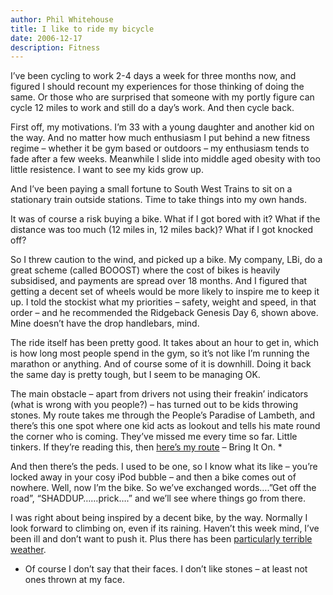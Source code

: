 ```yaml
---
author: Phil Whitehouse
title: I like to ride my bicycle
date: 2006-12-17
description: Fitness
---
```


I’ve been cycling to work 2-4 days a week for three months now, and figured I should recount my experiences for those thinking of doing the same. Or those who are surprised that someone with my portly figure can cycle 12 miles to work and still do a day’s work. And then cycle back.

First off, my motivations. I’m 33 with a young daughter and another kid on the way. And no matter how much enthusiasm I put behind a new fitness regime – whether it be gym based or outdoors – my enthusiasm tends to fade after a few weeks. Meanwhile I slide into middle aged obesity with too little resistence. I want to see my kids grow up.

And I’ve been paying a small fortune to South West Trains to sit on a stationary train outside stations. Time to take things into my own hands.

It was of course a risk buying a bike. What if I got bored with it? What if the distance was too much (12 miles in, 12 miles back)? What if I got knocked off?

So I threw caution to the wind, and picked up a bike. My company, LBi, do a great scheme (called BOOOST) where the cost of bikes is heavily subsidised, and payments are spread over 18 months. And I figured that getting a decent set of wheels would be more likely to inspire me to keep it up. I told the stockist what my priorities – safety, weight and speed, in that order – and he recommended the Ridgeback Genesis Day 6, shown above. Mine doesn’t have the drop handlebars, mind.

The ride itself has been pretty good. It takes about an hour to get in, which is how long most people spend in the gym, so it’s not like I’m running the marathon or anything. And of course some of it is downhill. Doing it back the same day is pretty tough, but I seem to be managing OK.

The main obstacle – apart from drivers not using their freakin’ indicators (what is wrong with you people?) – has turned out to be kids throwing stones. My route takes me through the People’s Paradise of Lambeth, and there’s this one spot where one kid acts as lookout and tells his mate round the corner who is coming. They’ve missed me every time so far. Little tinkers. If they’re reading this, then [here’s my route](http://www.gmap-pedometer.com/?r=577203) – Bring It On. *

And then there’s the peds. I used to be one, so I know what its like – you’re locked away in your cosy iPod bubble – and then a bike comes out of nowhere. Well, now I’m the bike. So we’ve exchanged words….”Get off the road”, “SHADDUP……prick….” and we’ll see where things go from there.

I was right about being inspired by a decent bike, by the way. Normally I look forward to climbing on, even if its raining. Haven’t this week mind, I’ve been ill and don’t want to push it. Plus there has been [particularly terrible weather](http://news.bbc.co.uk/1/hi/england/london/6217514.stm).

* Of course I don’t say that their faces. I don’t like stones – at least not ones thrown at my face.

